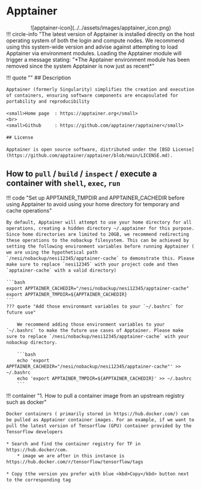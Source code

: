 # Apptainer

<center>
![apptainer-icon](../../assets/images/apptainer_icon.png)
</center>
!!! circle-info "The latest version of Apptainer is installed directly on the host operating system of both the login and compute nodes. We recommend using this system-wide version and advise against attempting to load Apptainer via environment modules. Loading the Apptainer module will trigger a message stating: "*The Apptainer environment module has been removed since the system Apptainer is now just as recent*"

!!! quote  ""
    ## Description 

    Apptainer (formerly Singularity) simplifies the creation and execution of containers, ensuring software components are encapsulated for portability and reproducibility

    <small>Home page  : https://apptainer.org</small>
    <br>
    <small>Github     : https://github.com/apptainer/apptainer</small>

    ## License

    Apptainer is open source software, distributed under the [BSD License](https://github.com/apptainer/apptainer/blob/main/LICENSE.md).

## **How to `pull` /  `build` / `inspect` / execute a container with `shell`, `exec`, `run`** 

!!! code "Set up APPTAINER_TMPDIR and APPTAINER_CACHEDIR before using Apptainer to avoid using your home directory for temporary and cache operations"

    By default, Apptainer will attempt to use your home directory for all operations, creating a hidden directory ~/.apptainer for this purpose. Since home directories are limited to 20GB, we recommend redirecting these operations to the nobackup filesystem. This can be achieved by setting the following environment variables before running Apptainer ( we are using the hypothetical path `/nesi/nobackup/nesi12345/apptainer-cache` to demonstrate this. Please make sure to replace `nesi12345` with your project code and then `apptainer-cache` with a valid directory)

    ```bash
    export APPTAINER_CACHEDIR="/nesi/nobackup/nesi12345/apptainer-cache"
    export APPTAINER_TMPDIR=${APPTAINER_CACHEDIR}
    ```
    ??? quote "Add those environmant variables to your `~/.bashrc` for future use"

        We recommend adding those environment variables to your `~/.bashrc` to make the future use cases of Apptainer. Please make sure to replace `/nesi/nobackup/nesi12345/apptainer-cache` with your nobackup directory. 

        ```bash
        echo 'export APPTAINER_CACHEDIR="/nesi/nobackup/nesi12345/apptainer-cache"' >> ~/.bashrc
        echo 'export APPTAINER_TMPDIR=${APPTAINER_CACHEDIR}' >> ~/.bashrc
        ```

!!! container "1. How to pull a container image from an upstream registry such as docker"
    
    Docker containers ( primarily stored in https://hub.docker.com/) can be pulled as Apptainer container images. For an example, if we want to pull the latest version of Tensorflow (GPU) container provided by the Tensorflow developers 

    * Search and find the container registry for TF in https://hub.docker/com. 
        * image we are after in this instance is https://hub.docker.com/r/tensorflow/tensorflow/tags

    * Copy tthe version you prefer with blue <kbd>Copy</kbd> button next to the corresponding tag
